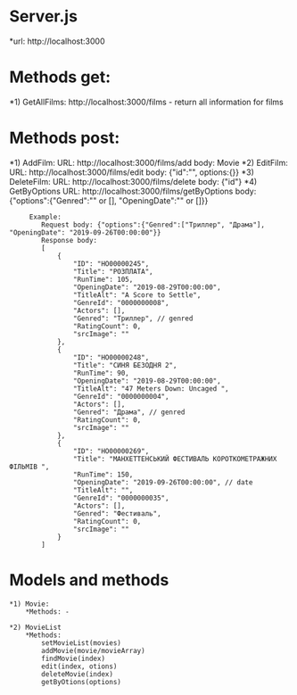 # Server.js 
*url: http://localhost:3000

# Methods get:
*1) GetAllFilms: http://localhost:3000/films - return all information for films

# Methods post: 
*1) AddFilm: 
		URL: http://localhost:3000/films/add
		body: Movie 
*2) EditFilm:
		 URL: http://localhost:3000/films/edit
		 body: {"id":"", options:{}}
*3) DeleteFilm:
		 URL: http://localhost:3000/films/delete
		 body: {"id"}
*4) GetByOptions
		 URL: http://localhost:3000/films/getByOptions
		 body: {"options":{"Genred":"" or [], "OpeningDate":"" or []}}

		 Example: 
			Request body: {"options":{"Genred":["Триллер", "Драма"], "OpeningDate": "2019-09-26T00:00:00"}}
			Response body:     
			[
				{
					"ID": "HO00000245",
					"Title": "РОЗПЛАТА",
					"RunTime": 105,
					"OpeningDate": "2019-08-29T00:00:00",
					"TitleAlt": "A Score to Settle",
					"GenreId": "0000000008",
					"Actors": [],
					"Genred": "Триллер", // genred
					"RatingCount": 0,
					"srcImage": ""
				},
				{
					"ID": "HO00000248",
					"Title": "СИНЯ БЕЗОДНЯ 2",
					"RunTime": 90,
					"OpeningDate": "2019-08-29T00:00:00",
					"TitleAlt": "47 Meters Down: Uncaged ",
					"GenreId": "0000000004",
					"Actors": [],
					"Genred": "Драма", // genred
					"RatingCount": 0,
					"srcImage": ""
				},
				{
					"ID": "HO00000269",
					"Title": "МАНХЕТТЕНСЬКИЙ ФЕСТИВАЛЬ КОРОТКОМЕТРАЖНИХ ФІЛЬМІВ ",
					"RunTime": 150,
					"OpeningDate": "2019-09-26T00:00:00", // date
					"TitleAlt": "",
					"GenreId": "0000000035",
					"Actors": [],
					"Genred": "Фестиваль",
					"RatingCount": 0,
					"srcImage": ""
				}
			]

# Models and methods 
	*1) Movie: 
		*Methods: -
		
	*2) MovieList 
		*Methods:	
			setMovieList(movies)
			addMovie(movie/movieArray)
			findMovie(index)
			edit(index, otions)
			deleteMovie(index)
			getByOtions(options)
